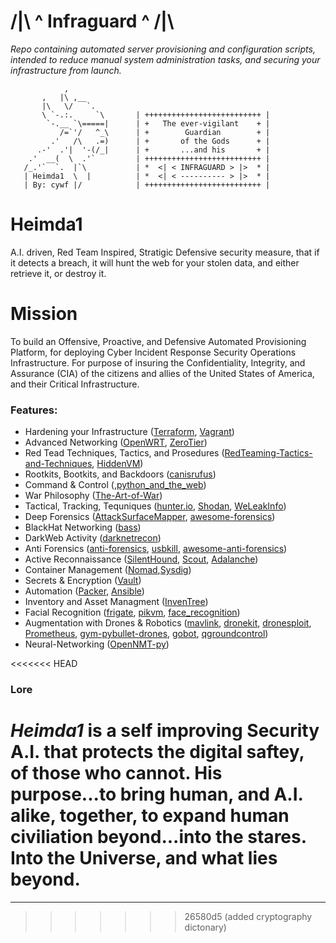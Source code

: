 
# /|\ ^ **Infraguard**  ^ /|\

[//]:"for_entertainment_purposes_only_-_W01F"

_Repo containing automated server provisioning and configuration scripts, intended to reduce manual system administration tasks, and securing your infrastructure from launch._

```
            ,
       ,   |\ ,__
       |\   \/   `.
       \ `-.:.     `\       | ++++++++++++++++++++++++++ |
        `-.__ `\=====|      | +   The ever-vigilant    + |
           /=`'/   ^_\      | +        Guardian        + |
         .'   /\   .=)      | +       of the Gods      + |
      .-'  .'|  '-(/_|      | +       ...and his       + |
    .'  __(  \  .'`         | ++++++++++++++++++++++++++ |
   /_.'`  `.  |`\           | *  <| < INFRAGUARD > |>  * |
   | Heimda1  \  |          | *  <| < ---------- > |>  * |
   | By: cywf |/            | ++++++++++++++++++++++++++ |
```

# Heimda1 

A.I. driven, Red Team Inspired, Stratigic Defensive security measure,
that if it detects a breach, it will hunt the web for your stolen data,
and either retrieve it, or destroy it. 

# Mission 

To build an Offensive, Proactive, and Defensive Automated Provisioning Platform, for deploying Cyber Incident Response Security Operations Infrastructure. For purpose of insuring the Confidentiality, Integrity, and Assurance (CIA) of the citizens and allies of the United States of America, and their Critical Infrastructure. 

### Features:

* Hardening your Infrastructure  ([Terraform](https://github.com/hashicorp/terraform), [Vagrant](https://github.com/hashicorp/vagrant))
* Advanced Networking ([OpenWRT](https://github.com/openwrt/openwrt), [ZeroTier](https://github.com/zerotier/ZeroTierOne))
* Red Tead Techniques, Tactics, and Prosedures ([RedTeaming-Tactics-and-Techniques](https://github.com/mantvydasb/RedTeaming-Tactics-and-Techniques), [HiddenVM](https://github.com/aforensics/HiddenVM))
* Rootkits, Bootkits, and Backdoors ([canisrufus](https://github.com/maldevel/canisrufus))
* Command & Control (,[python_and_the_web](https://github.com/Python-World/Python_and_the_Web))
* War Philosophy ([The-Art-of-War](https://github.com/GITenberg/The-Art-of-War_132/blob/master/132.txt))
* Tactical, Tracking, Tequniques ([hunter.io](https://hunter.io/), [Shodan](https://www.shodan.io/), [WeLeakInfo](https://weleakinfo.com/register))
* Deep Forensics ([AttackSurfaceMapper](https://github.com/nerodtm/AttackSurfaceMapper), [awesome-forensics](https://github.com/alphaSeclab/awesome-forensics))
* BlackHat Networking ([bass](https://github.com/Abss0x7tbh/bass))
* DarkWeb Activity ([darknetrecon](https://darknetrecon.com/))
* Anti Forensics ([anti-forensics](https://github.com/int0x80/anti-forensics), [usbkill](https://github.com/hephaest0s/usbkill), [awesome-anti-forensics](https://github.com/shadawck/awesome-anti-forensic))
* Active Reconnaissance ([SilentHound](https://github.com/layer8secure/SilentHound), [Scout](https://github.com/TheHairyJ/Scout), [Adalanche](https://github.com/lkarlslund/Adalanche))
* Container Management ([Nomad](https://github.com/hashicorp/nomad),[Sysdig](https://github.com/draios/sysdig))
* Secrets & Encryption ([Vault](https://github.com/hashicorp/vault))
* Automation ([Packer](https://github.com/hashicorp/packer), [Ansible](https://github.com/ansible/ansible))
* Inventory and Asset Managment ([InvenTree](https://github.com/inventree/InvenTree))
* Facial Recognition ([frigate](https://github.com/blakeblackshear/frigate), [pikvm](https://github.com/pikvm/pikvm), [face_recognition](https://github.com/ageitgey/face_recognition))
* Augmentation with Drones & Robotics ([mavlink](https://github.com/mavlink/mavlink), [dronekit](https://github.com/dronekit/dronekit-python), [dronesploit](https://github.com/dhondta/dronesploit), [Prometheus](https://github.com/amov-lab/Prometheus), [gym-pybullet-drones](https://github.com/utiasDSL/gym-pybullet-drones), [gobot](https://github.com/hybridgroup/gobot), [qgroundcontrol](https://github.com/mavlink/qgroundcontrol))
* Neural-Networking ([OpenNMT-py](https://github.com/OpenNMT/OpenNMT-py))

<<<<<<< HEAD
### Lore

**_Heimda1_** is a self improving Security A.I. that protects the digital saftey, of those who cannot. His purpose...to bring human, and A.I. alike, together, to expand human civiliation beyond...into the stares. Into the Universe, and what lies beyond. 
=======
---
>>>>>>> 26580d5 (added cryptography dictonary)
